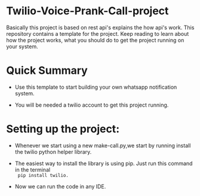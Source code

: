 # Twilio-Voice-Prank-Call-project

Basically this project is based on rest api's explains the how api's work.
This repository contains a template for the project. Keep reading to learn about how the project works, what you should do to get the project running on your system.

# Quick Summary

- Use this template to start building your own whatsapp notification system.

- You will be needed a twilio account to get this project running.

# Setting up the project:
- Whenever we start using a new make-call.py,we start by running install the twilio python helper library.

- The easiest way to install the library is using pip. Just run this command in the terminal <br>
 ` pip install twilio.`

- Now we can run the code in any IDE.
